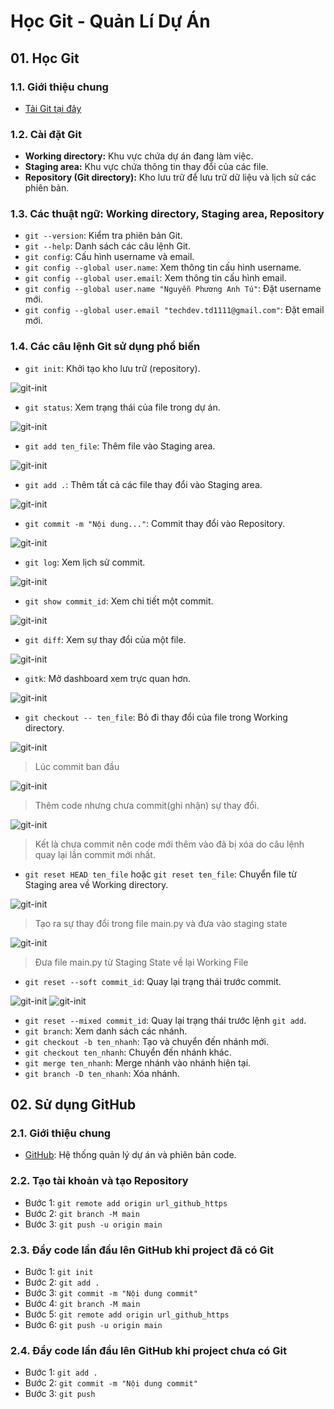 # Học Git - Quản Lí Dự Án

## 01. Học Git

### 1.1. Giới thiệu chung
- [Tải Git tại đây](https://git-scm.com/downloads)

### 1.2. Cài đặt Git
- **Working directory:** Khu vực chứa dự án đang làm việc.
- **Staging area:** Khu vực chứa thông tin thay đổi của các file.
- **Repository (Git directory):** Kho lưu trữ để lưu trữ dữ liệu và lịch sử các phiên bản.

### 1.3. Các thuật ngữ: Working directory, Staging area, Repository
- `git --version`: Kiểm tra phiên bản Git.
- `git --help`: Danh sách các câu lệnh Git.
- `git config`: Cấu hình username và email.
- `git config --global user.name`: Xem thông tin cấu hình username.
- `git config --global user.email`: Xem thông tin cấu hình email.
- `git config --global user.name "Nguyễn Phương Anh Tú"`: Đặt username mới.
- `git config --global user.email "techdev.td1111@gmail.com"`: Đặt email mới.

### 1.4. Các câu lệnh Git sử dụng phổ biến
- `git init`: Khởi tạo kho lưu trữ (repository).

![git-init](./assets/Screenshot_1.png)

- `git status`: Xem trạng thái của file trong dự án.

![git-init](./assets/Screenshot_2.png)


- `git add ten_file`: Thêm file vào Staging area.

![git-init](./assets/Screenshot_3.png)

- `git add .`: Thêm tất cả các file thay đổi vào Staging area.

![git-init](./assets/Screenshot_4.png)

- `git commit -m "Nội dung..."`: Commit thay đổi vào Repository.

![git-init](./assets/Screenshot_5.png)

- `git log`: Xem lịch sử commit.

![git-init](./assets/Screenshot_6.png)

- `git show commit_id`: Xem chi tiết một commit.

![git-init](./assets/Screenshot_7.png)

- `git diff`: Xem sự thay đổi của một file.

![git-init](./assets/Screenshot_8.png)


- `gitk`: Mở dashboard xem trực quan hơn.

![git-init](./assets/Screenshot_9.png)

- `git checkout -- ten_file`: Bỏ đi thay đổi của file trong Working directory.

![git-init](./assets/Screenshot_10.png)
> Lúc commit ban đầu

![git-init](./assets/Screenshot_11.png)
> Thêm code nhưng chưa commit(ghi nhận) sự thay đổi.

![git-init](./assets/Screenshot_12.png)
> Kết là chưa commit nên code mới thêm vào đã bị xóa do câu lệnh quay lại lần commit mới nhất.


- `git reset HEAD ten_file` hoặc `git reset ten_file`: Chuyển file từ Staging area về Working directory.

![git-init](./assets/Screenshot_13.png)
> Tạo ra sự thay đổi trong file main.py và đưa vào staging state

![git-init](./assets/Screenshot_14.png)
> Đưa file main.py từ Staging State về lại Working File


- `git reset --soft commit_id`: Quay lại trạng thái trước commit.

![git-init](./assets/Screenshot_15.png)
![git-init](./assets/Screenshot_16.png)


- `git reset --mixed commit_id`: Quay lại trạng thái trước lệnh `git add`.
- `git branch`: Xem danh sách các nhánh.
- `git checkout -b ten_nhanh`: Tạo và chuyển đến nhánh mới.
- `git checkout ten_nhanh`: Chuyển đến nhánh khác.
- `git merge ten_nhanh`: Merge nhánh vào nhánh hiện tại.
- `git branch -D ten_nhanh`: Xóa nhánh.

## 02. Sử dụng GitHub

### 2.1. Giới thiệu chung
- [GitHub](https://github.com/): Hệ thống quản lý dự án và phiên bản code.

### 2.2. Tạo tài khoản và tạo Repository
- Bước 1: `git remote add origin url_github_https`
- Bước 2: `git branch -M main`
- Bước 3: `git push -u origin main`

### 2.3. Đẩy code lần đầu lên GitHub khi project đã có Git
- Bước 1: `git init`
- Bước 2: `git add .`
- Bước 3: `git commit -m "Nội dung commit"`
- Bước 4: `git branch -M main`
- Bước 5: `git remote add origin url_github_https`
- Bước 6: `git push -u origin main`

### 2.4. Đẩy code lần đầu lên GitHub khi project chưa có Git
- Bước 1: `git add .`
- Bước 2: `git commit -m "Nội dung commit"`
- Bước 3: `git push`



